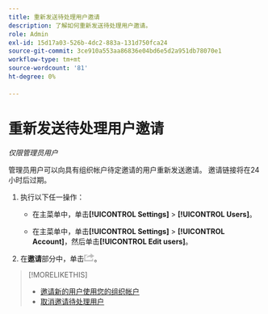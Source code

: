 ```yaml
---
title: 重新发送待处理用户邀请
description: 了解如何重新发送待处理用户邀请。
role: Admin
exl-id: 15d17a03-526b-4dc2-883a-131d750fca24
source-git-commit: 3ce910a553aa86836e04bd6e5d2a951db78070e1
workflow-type: tm+mt
source-wordcount: '81'
ht-degree: 0%

---
```


# 重新发送待处理用户邀请

*仅限管理员用户*

管理员用户可以向具有组织帐户待定邀请的用户重新发送邀请。 邀请链接将在24小时后过期。

1. 执行以下任一操作：

   * 在主菜单中，单击&#x200B;**[!UICONTROL Settings]** > **[!UICONTROL Users]**。

   * 在主菜单中，单击&#x200B;**[!UICONTROL Settings]** > **[!UICONTROL Account]**，然后单击&#x200B;**[!UICONTROL Edit users]**。

1. 在&#x200B;**邀请**&#x200B;部分中，单击![重新发送](/help/dsp/assets/resend.png)。

>[!MORELIKETHIS]
>
>* [邀请新的用户使用您的组织帐户](user-invite.md)
>* [取消邀请待处理用户](user-uninvite.md)

<!-- >* [Edit User Permissions or Delete a User](user-edit.md) -->

